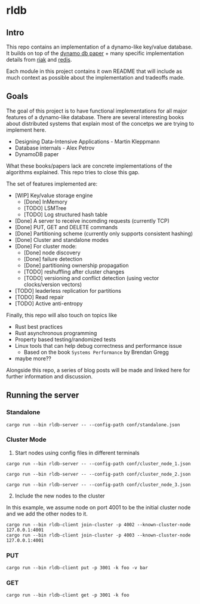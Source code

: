 # rldb

## Intro
This repo contains an implementation of a dynamo-like key/value database.
It builds on top of the [dynamo db paper](https://www.allthingsdistributed.com/files/amazon-dynamo-sosp2007.pdf) + many specific implementation details from [riak](https://docs.riak.com/riak/kv/2.2.3/setup/planning/backend/bitcask/index.html#bitcask-implementation-details) and [redis](https://github.com/redis/redis).

Each module in this project contains it own README that will include as much context as possible about the implementation and tradeoffs made.

## Goals
The goal of this project is to have functional implementations for all major features of a dynamo-like database.
There are several interesting books about distributed systems that explain most of the concetps we are trying to implement here.
 - Designing Data-Intensive Applications - Martin Kleppmann
 - Database internals - Alex Petrov
 - DynamoDB paper

What these books/papers lack are concrete implementations of the algorithms explained. This repo tries to close this gap.

The set of features implemented are:

- [WIP] Key/value storage engine 
   - [Done] InMemory
   - [TODO] LSMTree
   - [TODO] Log structured hash table
- [Done] A server to receive incomding requests (currently TCP)
- [Done] PUT, GET and DELETE commands
- [Done] Partitioning scheme (currently only supports consistent hashing)
- [Done] Cluster and standalone modes
- [Done] For cluster mode:
   - [Done] node discovery
   - [Done] failure detection
   - [Done] partitioning ownership propagation
   - [TODO] reshuffling after cluster changes
   - [TODO] versioning and conflict detection (using vector clocks/version vectors)
- [TODO] leaderless replication for partitions
- [TODO] Read repair
- [TODO] Active anti-entropy

Finally, this repo will also touch on topics like
- Rust best practices
- Rust asynchronous programming
- Property based testing/randomized tests
- Linux tools that can help debug correctness and performance issue
  - Based on the book `Systems Performance` by Brendan Gregg
- maybe more??

Alongside this repo, a series of blog posts will be made and linked here for further information and discussion.

## Running the server

### Standalone
```
cargo run --bin rldb-server -- --config-path conf/standalone.json
```

### Cluster Mode


1. Start nodes using config files in different terminals
```
cargo run --bin rldb-server -- --config-path conf/cluster_node_1.json
```
```
cargo run --bin rldb-server -- --config-path conf/cluster_node_2.json
```
```
cargo run --bin rldb-server -- --config-path conf/cluster_node_3.json
```

2. Include the new nodes to the cluster

In this example, we assume node on port 4001 to be the initial cluster node and we add the other nodes to it.

```
cargo run --bin rldb-client join-cluster -p 4002 --known-cluster-node 127.0.0.1:4001
cargo run --bin rldb-client join-cluster -p 4003 --known-cluster-node 127.0.0.1:4001
```

### PUT
```
cargo run --bin rldb-client put -p 3001 -k foo -v bar
```

### GET
```
cargo run --bin rldb-client get -p 3001 -k foo
```

